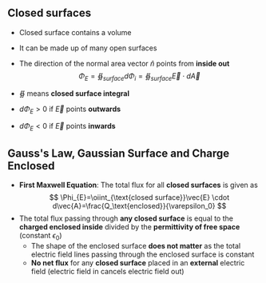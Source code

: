 ## Closed surfaces
- Closed surface contains a volume
- It can be made up of many open surfaces
- The direction of the normal area vector $\hat{n}$ points from **inside out**
$$ \Phi_E = \oiint_{surface} d\Phi_i = \oiint_{surface} \vec{E} \cdot d\vec{A} $$

- $\oiint$ means **closed surface integral**
- $d\Phi_E > 0$ if $\vec{E}$ points **outwards**
- $d\Phi_E < 0$ if $\vec{E}$ points **inwards**
## Gauss's Law, Gaussian Surface and Charge Enclosed
- **First Maxwell Equation**: The total flux for all **closed surfaces** is given as
$$
\Phi_{E}=\oiint_{\text{closed surface}}\vec{E} \cdot d\vec{A}=\frac{Q_\text{enclosed}}{\varepsilon_0}
$$
- The total flux passing through **any closed surface** is equal to the **charged enclosed inside** divided by the **permittivity of free space** (constant $\epsilon_0$) 
  - The shape of the enclosed surface **does not matter** as the total electric field lines passing through the enclosed surface is constant
  - **No net flux** for any **closed surface** placed in an **external** electric field (electric field in cancels electric field out)